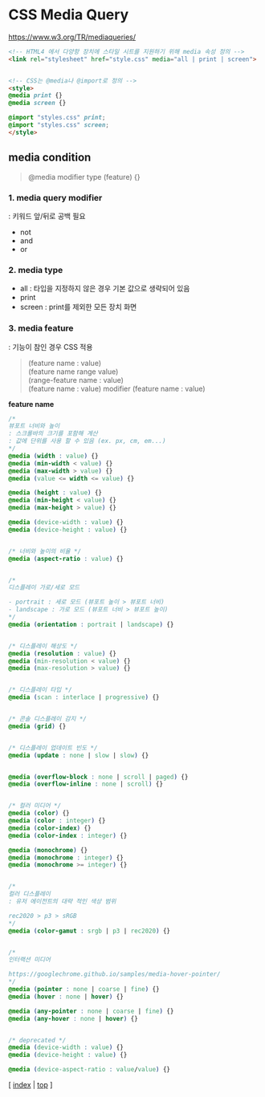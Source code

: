 # CSS Media Query

https://www.w3.org/TR/mediaqueries/


```html 
<!-- HTML4 에서 다양항 장치에 스타일 시트를 지원하기 위해 media 속성 정의 -->
<link rel="stylesheet" href="style.css" media="all | print | screen">


<!-- CSS는 @media나 @import로 정의 -->
<style>
@media print {}
@media screen {}

@import "styles.css" print;
@import "styles.css" screen;
</style>   
```



## media condition

> @media modifier type (feature) {}



### 1. media query modifier
: 키워드 앞/뒤로 공백 필요

- not 
- and
- or



### 2. media type

- all : 타입을 지정하지 않은 경우 기본 값으로 생략되어 있음
- print
- screen : print를 제외한 모든 장치 화면 



### 3. media feature
: 기능이 참인 경우 CSS 적용     

>(feature name : value)  
(feature name range value)  
(range-feature name : value)  
(feature name : value) modifier (feature name : value)  


**feature name**
```css
/* 
뷰포트 너비와 높이
: 스크롤바의 크기를 포함해 계산  
: 값에 단위를 사용 할 수 있음 (ex. px, cm, em...)
*/
@media (width : value) {}
@media (min-width < value) {}
@media (max-width > value) {}
@media (value <= width <= value) {}

@media (height : value) {}
@media (min-height < value) {}
@media (max-height > value) {}

@media (device-width : value) {}
@media (device-height : value) {}


/* 너비와 높이의 비율 */
@media (aspect-ratio : value) {}


/*
디스플레이 가로/세로 모드 

- portrait : 세로 모드 (뷰포트 높이 > 뷰포트 너비)
- landscape : 가로 모드 (뷰포트 너비 > 뷰포트 높이)
*/
@media (orientation : portrait | landscape) {}


/* 디스플레이 해상도 */
@media (resolution : value) {}
@media (min-resolution < value) {}  
@media (max-resolution > value) {}    


/* 디스플레이 타입 */
@media (scan : interlace | progressive) {}    


/* 콘솔 디스플레이 감지 */
@media (grid) {}


/* 디스플레이 업데이트 빈도 */
@media (update : none | slow | slow) {}  


@media (overflow-block : none | scroll | paged) {}    
@media (overflow-inline : none | scroll) {}   


/* 컬러 미디어 */
@media (color) {}
@media (color : integer) {}
@media (color-index) {}
@media (color-index : integer) {}

@media (monochrome) {}
@media (monochrome : integer) {}
@media (monochrome >= integer) {}


/* 
컬러 디스플레이 
: 유저 에이전트의 대략 적인 색상 범위 

rec2020 > p3 > sRGB
*/
@media (color-gamut : srgb | p3 | rec2020) {}


/* 
인터랙션 미디어 

https://googlechrome.github.io/samples/media-hover-pointer/
*/
@media (pointer : none | coarse | fine) {}
@media (hover : none | hover) {}

@media (any-pointer : none | coarse | fine) {}
@media (any-hover : none | hover) {}


/* deprecated */
@media (device-width : value) {}
@media (device-height : value) {}

@media (device-aspect-ratio : value/value) {}
```



[ [index](./README.md) | [top](#) ]